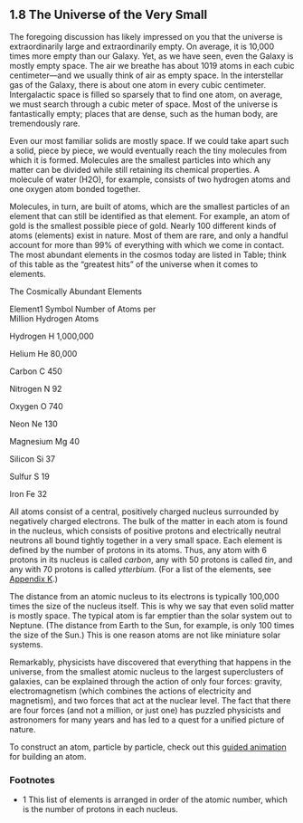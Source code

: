 ##  1.8 The Universe of the Very Small 

The foregoing discussion has likely impressed on you that the universe is extraordinarily large and extraordinarily empty. On average, it is 10,000 times more empty than our Galaxy. Yet, as we have seen, even the Galaxy is mostly empty space. The air we breathe has about 1019 atoms in each cubic centimeter—and we usually think of air as empty space. In the interstellar gas of the Galaxy, there is about one atom in every cubic centimeter. Intergalactic space is filled so sparsely that to find one atom, on average, we must search through a cubic meter of space. Most of the universe is fantastically empty; places that are dense, such as the human body, are tremendously rare.

Even our most familiar solids are mostly space. If we could take apart such a solid, piece by piece, we would eventually reach the tiny molecules from which it is formed. Molecules are the smallest particles into which any matter can be divided while still retaining its chemical properties. A molecule of water (H2O), for example, consists of two hydrogen atoms and one oxygen atom bonded together.

Molecules, in turn, are built of atoms, which are the smallest particles of an element that can still be identified as that element. For example, an atom of gold is the smallest possible piece of gold. Nearly 100 different kinds of atoms (elements) exist in nature. Most of them are rare, and only a handful account for more than 99% of everything with which we come in contact. The most abundant elements in the cosmos today are listed in Table; think of this table as the “greatest hits” of the universe when it comes to elements.

The Cosmically Abundant Elements

Element1 Symbol Number of Atoms per  
Million Hydrogen Atoms

Hydrogen
H
1,000,000

Helium
He
80,000

Carbon
C
450

Nitrogen
N
92

Oxygen
O
740

Neon
Ne
130

Magnesium
Mg
40

Silicon
Si
37

Sulfur
S
19

Iron
Fe
32

All atoms consist of a central, positively charged nucleus surrounded by negatively charged electrons. The bulk of the matter in each atom is found in the nucleus, which consists of positive protons and electrically neutral neutrons all bound tightly together in a very small space. Each element is defined by the number of protons in its atoms. Thus, any atom with 6 protons in its nucleus is called _carbon_, any with 50 protons is called _tin_, and any with 70 protons is called _ytterbium_. (For a list of the elements, see [Appendix K][1].)

The distance from an atomic nucleus to its electrons is typically 100,000 times the size of the nucleus itself. This is why we say that even solid matter is mostly space. The typical atom is far emptier than the solar system out to Neptune. (The distance from Earth to the Sun, for example, is only 100 times the size of the Sun.) This is one reason atoms are not like miniature solar systems.

Remarkably, physicists have discovered that everything that happens in the universe, from the smallest atomic nucleus to the largest superclusters of galaxies, can be explained through the action of only four forces: gravity, electromagnetism (which combines the actions of electricity and magnetism), and two forces that act at the nuclear level. The fact that there are four forces (and not a million, or just one) has puzzled physicists and astronomers for many years and has led to a quest for a unified picture of nature.

To construct an atom, particle by particle, check out this [guided animation][2] for building an atom.

### Footnotes

  - 1 This list of elements is arranged in order of the atomic number, which is the number of protons in each nucleus.

   [1]: /contents/2e737be8-ea65-48c3-aa0a-9f35b4c6a966@14.4:55ecd3c3-0cdc-482c-8e2f-ec853554054d@4
   [2]: https://openstax.org/l/30buildanatom

